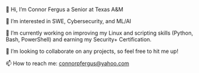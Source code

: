 👋 Hi, I’m Connor Fergus a Senior at Texas A&M  

👀 I’m interested in SWE, Cybersecurity, and ML/AI  

🌱 I’m currently working on improving my Linux and scripting skills (Python, Bash, PowerShell) and earning my Security+ Certification.  

💞️ I’m looking to collaborate on any projects, so feel free to hit me up!

📫 How to reach me: connorpfergus@yahoo.com
